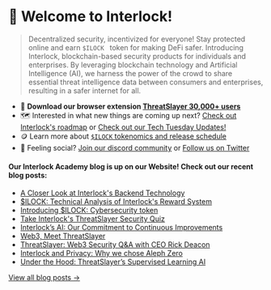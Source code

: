 # 👋 Welcome to Interlock!

> Decentralized security, incentivized for everyone! Stay protected online and earn ``$ILOCK `` token for making DeFi safer. Introducing Interlock, blockchain-based security products for individuals and enterprises. By leveraging blockchain technology and Artificial Intelligence (AI), we harness the power of the crowd to share essential threat intelligence data between consumers and enterprises,
resulting in a safer internet for all.

* :jigsaw: **Download our browser extension [ThreatSlayer 30,000+ users](https://chrome.google.com/webstore/detail/threatslayer/mgcmocglffknmbhhfjihifeldhghihpj)** 
* 🗺️ Interested in what new things are coming up next? [Check out Interlock's roadmap](https://docs.interlock.network/#roadmap)  or [Check out our Tech Tuesday Updates!](https://x.com/interlockweb3/status/1711688327517155398?s=20)
* 🪙 Learn more about [`$ILOCK` tokenomics and release schedule](https://www.interlock.network/post/introducing-ilock-cybersecurity-token)
* 🦩 Feeling social? [Join our discord community](https://bit.ly/intldiscord) or [Follow us on Twitter](https://bit.ly/ilocktwitter)

#### Our Interlock Academy blog is up on our Website! Check out our recent blog posts:

- [A Closer Look at Interlock's Backend Technology](https://www.interlock.network/post/ilock-technical-analysis-of-interlocks-reward-system)
- [$ILOCK: Technical Analysis of Interlock's Reward System](https://www.interlock.network/post/ilock-technical-analysis-of-interlocks-reward-system)
- [Introducing $ILOCK: Cybersecurity token](https://www.interlock.network/post/introducing-ilock-cybersecurity-token)
- [Take Interlock's ThreatSlayer Security Quiz](https://www.interlock.network/post/threatslayer-security-quiz)
- [Interlock’s AI: Our Commitment to Continuous Improvements](https://www.interlock.network/post/interlocks-ai-our-commitment-to-continuous-improvements)
- [Web3, Meet ThreatSlayer](https://www.interlock.network/post/web-3-meet-threatslayer)
- [ThreatSlayer: Web3 Security Q&A with CEO Rick Deacon](https://www.interlock.network/post/threatslayer-web3-security)
- [Interlock and Privacy: Why we chose Aleph Zero](https://www.interlock.network/post/interlock-and-privacy-why-we-chose-aleph-zero)
- [Under the Hood: ThreatSlayer’s Supervised Learning AI](https://www.interlock.network/post/under-the-hood-threatslayers-supervised-learning-ai)

[View all blog posts &rarr;](https://www.interlock.network/blogs)
